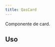 ```yaml
---
title: QasCard
---
```



<div class="flex q-gutter-x-md">
  <doc-link title="Quasar Componente" name="QCard" href="https://quasar.dev/vue-components/card#introduction" />
  <doc-link title="Quasar Componente" name="QCarousel" href="https://quasar.dev/vue-components/carousel#introduction" />
</div>

Componente de card.

<doc-api file="card/QasCard" name="QasCard" />

## Uso

<doc-example file="QasCard/Basic" title="Básico" />

